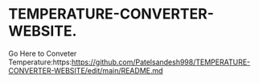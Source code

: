 # TEMPERATURE-CONVERTER-WEBSITE.

Go Here to Conveter Temperature:https:https://github.com/Patelsandesh998/TEMPERATURE-CONVERTER-WEBSITE/edit/main/README.md

